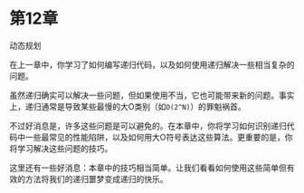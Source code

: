 # 第12章

动态规划

在上一章中，你学习了如何编写递归代码，以及如何使用递归解决一些相当复杂的问题。

虽然递归确实可以解决一些问题，但如果使用不当，它也可能带来新的问题。事实上，递归通常是导致某些最慢的大O类别（如`O(2^N)`）的罪魁祸首。

不过好消息是，许多这些问题是可以避免的。在本章中，你将学习如何识别递归代码中一些最常见的性能陷阱，以及如何用大O符号表达这些算法。更重要的是，你将学习解决这些问题的技巧。

这里还有一些好消息：本章中的技巧相当简单。让我们看看如何使用这些简单但有效的方法将我们的递归噩梦变成递归的快乐。
